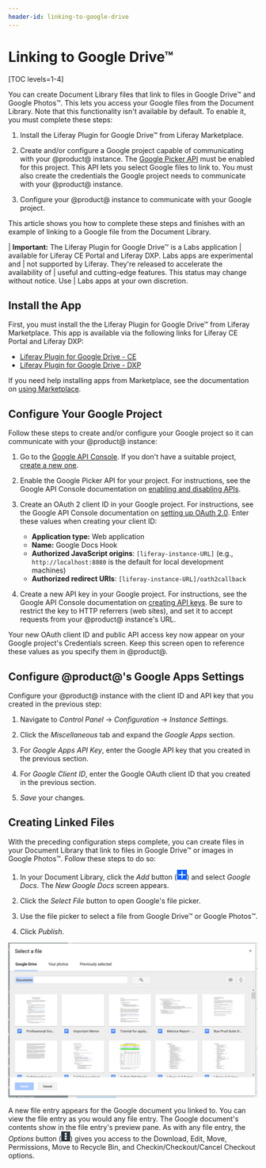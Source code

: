 ```yaml
---
header-id: linking-to-google-drive
---
```


# Linking to Google Drive™

[TOC levels=1-4]

You can create Document Library files that link to files in Google Drive&trade; 
and Google Photos&trade;. This lets you access your Google files from the 
Document Library. Note that this functionality isn't available by default. To 
enable it, you must complete these steps: 

1.  Install the Liferay Plugin for Google Drive&trade; from Liferay Marketplace. 

2.  Create and/or configure a Google project capable of communicating with your 
    @product@ instance. The 
    [Google Picker API](https://developers.google.com/picker/) 
    must be enabled for this project. This API lets you select Google files to 
    link to. You must also create the credentials the Google project needs to 
    communicate with your @product@ instance. 

3.  Configure your @product@ instance to communicate with your Google project. 

This article shows you how to complete these steps and finishes with an example 
of linking to a Google file from the Document Library. 

| **Important:** The Liferay Plugin for Google Drive&trade; is a Labs application
| available for Liferay CE Portal and Liferay DXP. Labs apps are experimental and
| not supported by Liferay. They're released to accelerate the availability of
| useful and cutting-edge features. This status may change without notice. Use
| Labs apps at your own discretion.

## Install the App

First, you must install the the Liferay Plugin for Google Drive&trade; from 
Liferay Marketplace. This app is available via the following links for Liferay 
CE Portal and Liferay DXP: 

-   [Liferay Plugin for Google Drive - CE](https://web.liferay.com/marketplace/-/mp/application/105847499)
-   [Liferay Plugin for Google Drive - DXP](https://web.liferay.com/marketplace/-/mp/application/98011653)

If you need help installing apps from Marketplace, see the documentation on 
[using Marketplace](/docs/7-1/user/-/knowledge_base/u/using-the-liferay-marketplace). 

## Configure Your Google Project

Follow these steps to create and/or configure your Google project so it can 
communicate with your @product@ instance: 

1.  Go to the
    [Google API Console](https://console.developers.google.com). 
    If you don't have a suitable project, 
    [create a new one](https://support.google.com/googleapi/answer/6251787?hl=en&ref_topic=7014522). 

2.  Enable the Google Picker API for your project. For instructions, see the 
    Google API Console documentation on 
    [enabling and disabling APIs](https://support.google.com/googleapi/answer/6158841). 

3.  Create an OAuth 2 client ID in your Google project. For instructions, see 
    the Google API Console documentation on 
    [setting up OAuth 2.0](https://support.google.com/googleapi/answer/6158849). 
    Enter these values when creating your client ID: 

    -   **Application type:** Web application
    -   **Name:** Google Docs Hook
    -   **Authorized JavaScript origins**: `[liferay-instance-URL]` (e.g., 
        `http://localhost:8080` is the default for local development machines)
    -   **Authorized redirect URIs**: `[liferay-instance-URL]/oath2callback` 

4.  Create a new API key in your Google project. For instructions, see the 
    Google API Console documentation on 
    [creating API keys](https://support.google.com/googleapi/answer/6158862?hl=en). 
    Be sure to restrict the key to HTTP referrers (web sites), and set it to 
    accept requests from your @product@ instance's URL. 

Your new OAuth client ID and public API access key now appear on your Google 
project's Credentials screen. Keep this screen open to reference these values as 
you specify them in @product@. 

## Configure @product@'s Google Apps Settings

Configure your @product@ instance with the client ID and API key that you 
created in the previous step: 

1.  Navigate to *Control Panel* &rarr; *Configuration* &rarr; *Instance 
    Settings*. 

2.  Click the *Miscellaneous* tab and expand the *Google Apps* section. 

3.  For *Google Apps API Key*, enter the Google API key that you created in the 
    previous section. 

4.  For *Google Client ID*, enter the Google OAuth client ID that you created in 
    the previous section. 

5.  *Save* your changes. 

## Creating Linked Files

With the preceding configuration steps complete, you can create files in your 
Document Library that link to files in Google Drive&trade; or images in Google 
Photos&trade;. Follow these steps to do so:

1.  In your Document Library, click the *Add* button 
    (![Add](../../../../images/icon-add.png)) 
    and select *Google Docs*. The *New Google Docs* screen appears. 

2.  Click the *Select File* button to open Google's file picker. 

3.  Use the file picker to select a file from Google Drive&trade; or Google 
    Photos&trade;. 

4.  Click *Publish*. 

![Figure 1: You can select files from Google Drive&trade; or your photos.](../../../../images/dm-google-select-a-file.png)

A new file entry appears for the Google document you linked to. You can view the
file entry as you would any file entry. The Google document's contents show in 
the file entry's preview pane. As with any file entry, the *Options* button 
(![Options](../../../../images/icon-options.png)) 
gives you access to the Download, Edit, Move, Permissions, Move to Recycle Bin, 
and Checkin/Checkout/Cancel Checkout options. 
